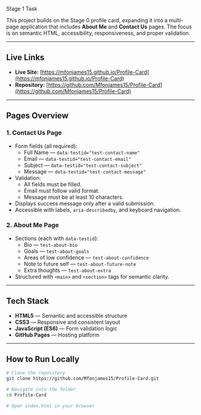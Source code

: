 Stage 1 Task

This project builds on the Stage 0 profile card, expanding it into a multi-page application that includes **About Me** and **Contact Us** pages. The focus is on semantic HTML, accessibility, responsiveness, and proper validation.

---

## Live Links

- **Live Site:** [https://mfonjames15.github.io/Profile-Card](https://mfonjames15.github.io/Profile-Card)  
- **Repository:** [https://github.com/Mfonjames15/Profile-Card](https://github.com/Mfonjames15/Profile-Card)

---

## Pages Overview

### 1. Contact Us Page
- Form fields (all required):
  - Full Name — `data-testid="test-contact-name"`
  - Email — `data-testid="test-contact-email"`
  - Subject — `data-testid="test-contact-subject"`
  - Message — `data-testid="test-contact-message"`
- Validation:
  - All fields must be filled.
  - Email must follow valid format.
  - Message must be at least 10 characters.
- Displays success message only after a valid submission.
- Accessible with labels, `aria-describedby`, and keyboard navigation.

### 2. About Me Page
- Sections (each with `data-testid`):
  - Bio — `test-about-bio`
  - Goals — `test-about-goals`
  - Areas of low confidence — `test-about-confidence`
  - Note to future self — `test-about-future-note`
  - Extra thoughts — `test-about-extra`
- Structured with `<main>` and `<section>` tags for semantic clarity.

---

## Tech Stack

- **HTML5** — Semantic and accessible structure  
- **CSS3** — Responsive and consistent layout  
- **JavaScript (ES6)** — Form validation logic  
- **GitHub Pages** — Hosting platform  

---

## How to Run Locally

```bash
# Clone the repository
git clone https://github.com/Mfonjames15/Profile-Card.git

# Navigate into the folder
cd Profile-Card

# Open index.html in your browser
